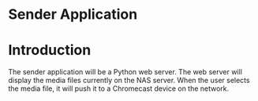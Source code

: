 Sender Application
==================

# Introduction

The sender application will be a Python web server.  The web server will display the media files currently on the NAS server.  When the user selects the media file, it will push it to a Chromecast device on the network.


